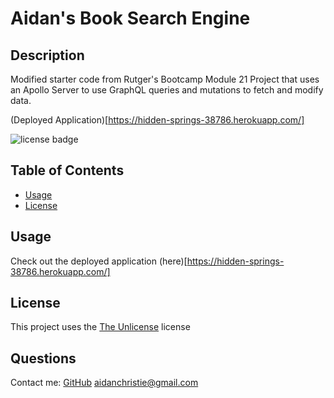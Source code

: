 # Aidan's Book Search Engine

  ## Description
  Modified starter code from Rutger's Bootcamp Module 21 Project that uses an Apollo Server to use GraphQL queries and mutations to fetch and modify data.

  (Deployed Application)[https://hidden-springs-38786.herokuapp.com/]  

  ![license badge](https://img.shields.io/badge/license-The%20Unlicense-green)  

  ## Table of Contents
  
  - [Usage](#usage)
  - [License](#license)

  ## Usage
  Check out the deployed application (here)[https://hidden-springs-38786.herokuapp.com/]

  ## License
  This project uses the [The Unlicense](https://choosealicense.com/licenses/unlicense/) license
  
  ## Questions
  Contact me:
  [GitHub](https://github.com/owlbag)
  [aidanchristie@gmail.com](mailto:aidanchristie@gmail.com)
  